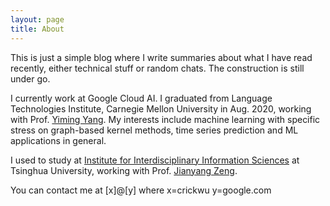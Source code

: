 ```yaml
---
layout: page
title: About
---
```


This is just a simple blog where I write summaries about what I have read recently, either technical stuff or random chats. The construction is still under go.

I currently work at Google Cloud AI. I graduated from Language Technologies Institute, Carnegie Mellon University in Aug. 2020, working with Prof. [Yiming Yang](http://www.cs.cmu.edu/~./yiming/).
My interests include machine learning with specific stress on graph-based kernel methods, time series prediction and ML applications in general.

I used to study at [Institute for Interdisciplinary Information Sciences](http://iiis.tsinghua.edu.cn/en) at Tsinghua University, working with Prof. [Jianyang Zeng](http://iiis.tsinghua.edu.cn/~compbio/index.html).



You can contact me at [x]@[y] where x=crickwu y=google.com